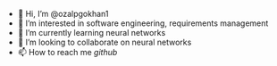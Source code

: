 - 👋 Hi, I’m @ozalpgokhan1
- 👀 I’m interested in software engineering, requirements management
- 🌱 I’m currently learning neural networks 
- 💞️ I’m looking to collaborate on neural networks
- 📫 How to reach me *github*

<!---
ozalpgokhan1/ozalpgokhan1 is a ✨ special ✨ repository because its `README.md` (this file) appears on your GitHub profile.
You can click the Preview link to take a look at your changes.
--->
